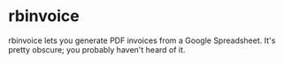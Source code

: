 rbinvoice
=========

rbinvoice lets you generate PDF invoices from a Google Spreadsheet.
It's pretty obscure; you probably haven't heard of it.

